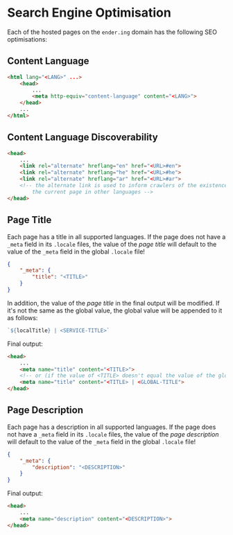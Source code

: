 # Search Engine Optimisation

Each of the hosted pages on the `ender.ing` domain has the following SEO optimisations:

## Content Language

```html
<html lang="<LANG>" ...>
    <head>
        ...
        <meta http-equiv="content-language" content="<LANG>">
    </head>
    ...
</html>
```

## Content Language Discoverability

```html
<head>
    ...
    <link rel="alternate" hreflang="en" href="<URL>#en">
    <link rel="alternate" hreflang="he" href="<URL>#he">
    <link rel="alternate" hreflang="ar" href="<URL>#ar">
    <!-- the alternate link is used to inform crawlers of the existence of a duplicate of
        the current page in other languages -->
</head>
```

## Page Title

Each page has a title in all supported languages. If the page does not have a `_meta` field in its `.locale` files,
the value of the *page title* will default to the value of the `_meta` field in the global `.locale` file!

```json
{
    "_meta": {
        "title": "<TITLE>"
    }
}
```

In addition, the value of the *page title* in the final output will be modified. If it's not the same as the global
value, the global value will be appended to it as follows:

```javascript
`${localTitle} | <SERVICE-TITLE>`
```

Final output:

```html
<head>
    ...
    <meta name="title" content="<TITLE>">
    <!-- or (if the value of <TITLE> doesn't equal the value of the global title) -->
    <meta name="title" content="<TITLE> | <GLOBAL-TITLE">
</head>
```

## Page Description

Each page has a description in all supported languages. If the page does not have a `_meta` field in its `.locale`
files, the value of the *page description* will default to the value of the `_meta` field in the global `.locale` file!

```json
{
    "_meta": {
        "description": "<DESCRIPTION>"
    }
}
```

Final output:

```html
<head>
    ...
    <meta name="description" content="<DESCRIPTION>">
</head>
```
